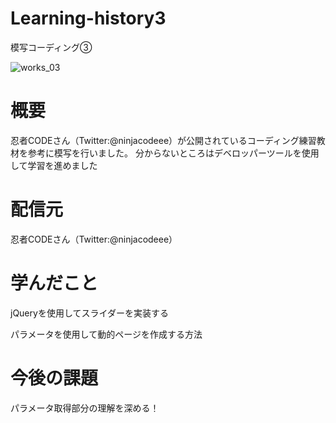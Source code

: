 # Learning-history3
模写コーディング③

![works_03](https://user-images.githubusercontent.com/64426498/88481460-a0eaae00-cf96-11ea-9b5e-0e9541fe1d44.png)

# 概要
忍者CODEさん（Twitter:@ninjacodeee）が公開されているコーディング練習教材を参考に模写を行いました。
分からないところはデベロッパーツールを使用して学習を進めました

# 配信元
忍者CODEさん（Twitter:@ninjacodeee）

# 学んだこと
jQueryを使用してスライダーを実装する

パラメータを使用して動的ページを作成する方法


# 今後の課題
パラメータ取得部分の理解を深める！

